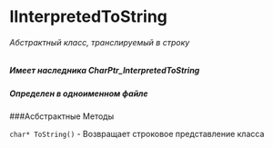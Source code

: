 # IInterpretedToString
###### Абстрактный класс, транслируемый в строку
##### Имеет наследника CharPtr_InterpretedToString
##### Определен в одноименном файле


###Асбстрактные Методы

`char* ToString()` - Возвращает строковое представление класса




